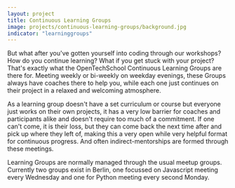 ```yaml
---
layout: project
title: Continuous Learning Groups
image: projects/continuous-learning-groups/background.jpg
indicator: "learninggroups"
---
```


But what after you've gotten yourself into coding through our workshops? How do you continue learning? What if you get stuck with your project? That's exactly what the OpenTechSchool Continuous Learning Groups are there for. Meeting weekly or bi-weekly on weekday evenings, these Groups always have coaches there to help you, while each one just continues on their project in a relaxed and welcoming atmosphere.

As a learning group doesn't have a set curriculum or course but everyone just works on their own projects, it has a very low barrier for coaches and participants alike and doesn't require too much of a commitment. If one can't come, it is their loss, but they can come back the next time after and pick up where they left of, making this a very open while very helpful format for continuous progress. And often indirect-mentorships are formed through these meetings.

Learning Groups are normally managed through the usual meetup groups. Currently two groups exist in Berlin, one focussed on Javascript meeting every Wednesday and one for Python meeting every second Monday.


